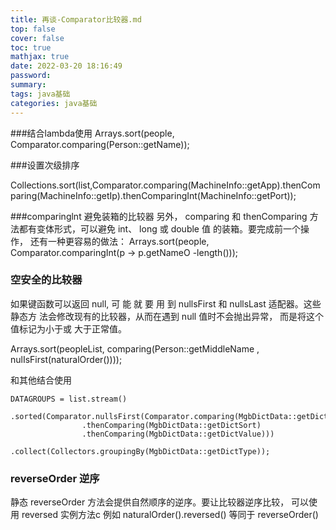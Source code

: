 ```yaml
---
title: 再谈-Comparator比较器.md
top: false
cover: false
toc: true
mathjax: true
date: 2022-03-20 18:16:49
password:
summary:
tags: java基础
categories: java基础
---
```

###结合lambda使用
Arrays.sort(people, Comparator.comparing(Person::getName));

###设置次级排序

Collections.sort(list,Comparator.comparing(MachineInfo::getApp).thenComparing(MachineInfo::getIp).thenComparingInt(MachineInfo::getPort));


###comparinglnt 避免装箱的比较器
另外， comparing 和 thenComparing 方法都有变体形式，可以避免 int、 long 或 double 值
的装箱。要完成前一个操作， 还有一种更容易的做法：
Arrays.sort(people, Comparator.comparingInt(p -> p.getNameO -length()));

### 空安全的比较器
如果键函数可以返回 null, 可 能 就 要 用 到 nullsFirst 和 nullsLast 适配器。这些静态方
法会修改现有的比较器，从而在遇到 null 值时不会抛出异常， 而是将这个值标记为小于或
大于正常值。

Arrays.sort(peopleList, comparing(Person::getMiddleName , nulIsFirst(naturalOrder())));

和其他结合使用
~~~
DATAGROUPS = list.stream()
                .sorted(Comparator.nullsFirst(Comparator.comparing(MgbDictData::getDictType)
                .thenComparing(MgbDictData::getDictSort)
                .thenComparing(MgbDictData::getDictValue)))
                .collect(Collectors.groupingBy(MgbDictData::getDictType));
~~~

### reverseOrder 逆序
静态 reverseOrder 方法会提供自然顺序的逆序。要让比较器逆序比较， 可以使用 reversed
实例方法c 例如 naturalOrder().reversed() 等同于 reverseOrder()


